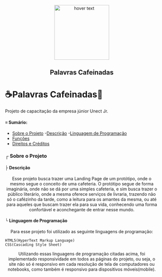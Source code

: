 <div align="center">
  <img src="https://github.com/pdroliveira1/ProjetoCapacitacaoUnect/blob/main/Projeto/Assets/logo_branca.svg" width="180" title="hover text">
</div>

<h2 align="center">Palavras Cafeinadas</h2>

# ☕Palavras Cafeinadas📕
Projeto de capacitação da empresa júnior Unect Jr.

#### ≡ Sumário:


<!--ts-->
  * [Sobre o Projeto](#about)
    -[Descrição](#description)
    -[Linguagem de Programação](#programLanguage)
  * [Funções](#feature)
  * [Direitos e Créditos](#copyright)
<!--te-->

### ┌ Sobre o Projeto <a name="about"></a>

#### ├ Descrição <a name="#description"></a>

 <p align="center">
  Esse projeto busca trazer uma Landing Page de um protótipo, onde o mesmo segue o conceito de uma cafeteria. O protótipo segue de forma imaginária, onde não se dá por uma simples cafeteria, e sim busca trazer o público literário, onde a mesma oferece serviços de livraria, trazendo não só o cafézinho da tarde, como a leitura para os amantes da mesma, ou até para aqueles que buscam trazer ela para sua vida, conhecendo uma forma confortável e aconchegante de entrar nesse mundo.
</p>
 
 #### └ Linguagem de Programação <a name="#programLanguage"></a>
 
 <p align="center">
  Para esse projeto foi utilizado as seguinte linguagens de programação:
  </p>
  
    HTML5(HyperText Markup Language)
    CSS(Cascading Style Sheet)
    
<p align="center">
  Utilizando essas linguagens de programação citadas acima, foi implementado responsividade em todos as páginas do projeto, ou seja, o site não só é responsivo em cada resolução de tela de computadores ou notebooks, como também é responsivo para dispositivos móveis(mobile).
  </p>
